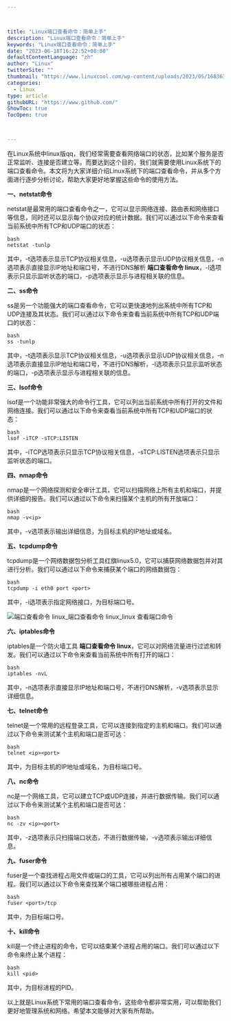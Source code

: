 ```yaml
---



title: "Linux端口查看命令：简单上手"
description: "Linux端口查看命令：简单上手"
keywords: "Linux端口查看命令：简单上手"
date: "2023-06-18T16:22:52+08:00"
defaultContentLanguage: "zh"
author: "Linux"
twitterSite: ""
thumbnail: "https://www.linuxcool.com/wp-content/uploads/2023/05/1683633862881_0.png"
categories:
  - Linux
type: article
githubURL: "https://www.github.com/"
ShowToc: true
TocOpen: true



---
```


在Linux系统中linux版qq，我们经常需要查看网络端口的状态，比如某个服务是否正常监听、连接是否建立等。而要达到这个目的，我们就需要使用Linux系统下的端口查看命令。本文将为大家详细介绍Linux系统下的端口查看命令，并从多个方面进行逐步分析讨论，帮助大家更好地掌握这些命令的使用方法。

**一、netstat命令**

netstat是最常用的端口查看命令之一，它可以显示网络连接、路由表和网络接口等信息，同时还可以显示每个协议对应的统计数据。我们可以通过以下命令来查看当前系统中所有TCP和UDP端口的状态：

```
bash
netstat -tunlp
```

其中，-t选项表示显示TCP协议相关信息，-u选项表示显示UDP协议相关信息，-n选项表示直接显示IP地址和端口号，不进行DNS解析 **端口查看命令 linux**，-l选项表示只显示监听状态的端口，-p选项表示显示与进程相关联的信息。

**二、ss命令**

ss是另一个功能强大的端口查看命令，它可以更快速地列出系统中所有TCP和UDP连接及其状态。我们可以通过以下命令来查看当前系统中所有TCP和UDP端口的状态：

```
bash
ss -tunlp
```

其中，-t选项表示显示TCP协议相关信息，-u选项表示显示UDP协议相关信息，-n选项表示直接显示IP地址和端口号，不进行DNS解析，-l选项表示只显示监听状态的端口，-p选项表示显示与进程相关联的信息。

**三、lsof命令**

lsof是一个功能非常强大的命令行工具，它可以列出当前系统中所有打开的文件和网络连接。我们可以通过以下命令来查看当前系统中所有TCP和UDP端口的状态：

```
bash
lsof -iTCP -sTCP:LISTEN
```

其中，-iTCP选项表示只显示TCP协议相关信息，-sTCP:LISTEN选项表示只显示监听状态的端口。

**四、nmap命令**

nmap是一个网络探测和安全审计工具，它可以扫描网络上所有主机和端口，并提供详细的报告。我们可以通过以下命令来扫描某个主机的所有开放端口：

```
bash
nmap -v<ip>
```

其中，-v选项表示输出详细信息，为目标主机的IP地址或域名。

**五、tcpdump命令**

tcpdump是一个网络数据包分析工具红旗linux5.0，它可以捕获网络数据包并对其进行分析。我们可以通过以下命令来捕获某个端口的网络数据包：

```
bash
tcpdump -i eth0 port <port>
```

其中，-i选项表示指定网络接口，为目标端口号。

![端口查看命令 linux_端口查看命令 linux_linux 查看端口命令](https://www.linuxcool.com/wp-content/uploads/2023/05/1683633862881_0.png)

**六、iptables命令**

iptables是一个防火墙工具 **端口查看命令 linux**，它可以对网络流量进行过滤和转发。我们可以通过以下命令来查看当前系统中所有打开的端口：

```
bash
iptables -nvL
```

其中，-n选项表示直接显示IP地址和端口号，不进行DNS解析，-v选项表示显示详细信息。

**七、telnet命令**

telnet是一个常用的远程登录工具，它可以连接到指定的主机和端口。我们可以通过以下命令来测试某个主机和端口是否可达：

```
bash
telnet <ip><port>
```

其中，为目标主机的IP地址或域名，为目标端口号。

**八、nc命令**

nc是一个网络工具，它可以建立TCP或UDP连接，并进行数据传输。我们可以通过以下命令来测试某个主机和端口是否可达：

```
bash
nc -zv <ip><port>
```

其中，-z选项表示只扫描端口状态，不进行数据传输，-v选项表示输出详细信息。

**九、fuser命令**

fuser是一个查找进程占用文件或端口的工具，它可以列出所有占用某个端口的进程。我们可以通过以下命令来查找某个端口被哪些进程占用：

```
bash
fuser <port>/tcp
```

其中，为目标端口号。

**十、kill命令**

kill是一个终止进程的命令，它可以结束某个进程占用的端口。我们可以通过以下命令来终止某个进程：

```
bash
kill <pid>
```

其中，为目标进程的PID。

以上就是Linux系统下常用的端口查看命令，这些命令都非常实用，可以帮助我们更好地管理系统和网络。希望本文能够对大家有所帮助。
